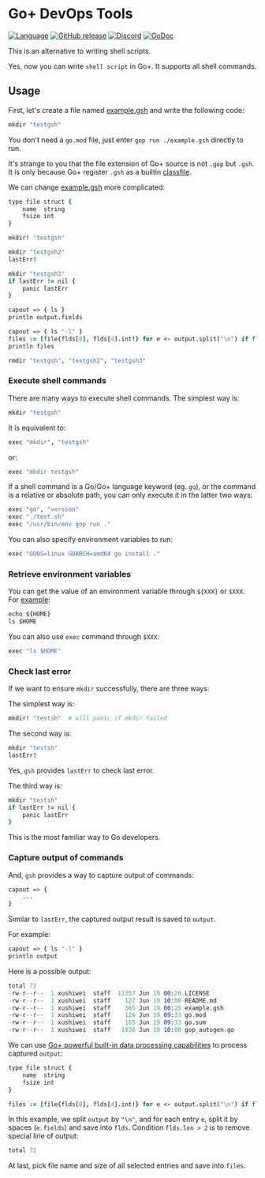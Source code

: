 Go+ DevOps Tools
======

[![Language](https://img.shields.io/badge/language-Go+-blue.svg)](https://github.com/goplus/gop)
[![GitHub release](https://img.shields.io/github/v/tag/goplus/gop.svg?label=Go%2b+release)](https://github.com/goplus/gop/releases)
[![Discord](https://img.shields.io/badge/Discord-online-success.svg?logo=discord&logoColor=white)](https://discord.gg/mYjWCJDcAr)
[![GoDoc](https://pkg.go.dev/badge/github.com/qiniu/x/gsh.svg)](https://pkg.go.dev/github.com/qiniu/x/gsh)

This is an alternative to writing shell scripts.

Yes, now you can write `shell script` in Go+. It supports all shell commands.


## Usage

First, let's create a file named [example.gsh](demo/hello/example.gsh) and write the following code:

```coffee
mkdir "testgsh"
```

You don't need a `go.mod` file, just enter `gop run ./example.gsh` directly to run.

It's strange to you that the file extension of Go+ source is not `.gop` but `.gsh`. It is only because Go+ register `.gsh` as a builtin [classfile](https://github.com/goplus/gop/blob/main/doc/classfile.md).

We can change [example.gsh](demo/example/example.gsh) more complicated:

```coffee
type file struct {
	name  string
	fsize int
}

mkdir! "testgsh"

mkdir "testgsh2"
lastErr!

mkdir "testgsh3"
if lastErr != nil {
	panic lastErr
}

capout => { ls }
println output.fields

capout => { ls "-l" }
files := [file{flds[8], flds[4].int!} for e <- output.split("\n") if flds := e.fields; flds.len > 2]
println files

rmdir "testgsh", "testgsh2", "testgsh3"
```


### Execute shell commands

There are many ways to execute shell commands. The simplest way is:

```coffee
mkdir "testgsh"
```

It is equivalent to:

```coffee
exec "mkdir", "testgsh"
```

or:

```coffee
exec "mkdir testgsh"
```

If a shell command is a Go/Go+ language keyword (eg. `go`), or the command is a relative or absolute path, you can only execute it in the latter two ways:

```coffee
exec "go", "version"
exec "./test.sh"
exec "/usr/bin/env gop run ."
```

You can also specify environment variables to run:

```coffee
exec "GOOS=linux GOARCH=amd64 go install ."
```


### Retrieve environment variables

You can get the value of an environment variable through `${XXX}` or `$XXX`. For [example](demo/envvar/example.gsh):

```coffee
echo ${HOME}
ls $HOME
```

You can also use `exec` command through `$XXX`:

```coffee
exec "ls $HOME"
```


### Check last error

If we want to ensure `mkdir` successfully, there are three ways:

The simplest way is:

```coffee
mkdir! "testsh"  # will panic if mkdir failed
```

The second way is:

```coffee
mkdir "testsh"
lastErr!
```

Yes, `gsh` provides `lastErr` to check last error.

The third way is:

```coffee
mkdir "testsh"
if lastErr != nil {
    panic lastErr
}
```

This is the most familiar way to Go developers.


### Capture output of commands

And, `gsh` provides a way to capture output of commands:

```coffee
capout => {
    ...
}
```

Similar to `lastErr`, the captured output result is saved to `output`.

For example:

```coffee
capout => { ls "-l" }
println output
```

Here is a possible output:

```s
total 72
-rw-r--r--  1 xushiwei  staff  11357 Jun 19 00:20 LICENSE
-rw-r--r--  1 xushiwei  staff    127 Jun 19 10:00 README.md
-rw-r--r--  1 xushiwei  staff    365 Jun 19 00:25 example.gsh
-rw-r--r--  1 xushiwei  staff    126 Jun 19 09:33 go.mod
-rw-r--r--  1 xushiwei  staff    165 Jun 19 09:33 go.sum
-rw-r--r--  1 xushiwei  staff   1938 Jun 19 10:00 gop_autogen.go
```

We can use [Go+ powerful built-in data processing capabilities](https://github.com/goplus/gop/blob/main/doc/docs.md#data-processing) to process captured `output`:

```coffee
type file struct {
	name  string
	fsize int
}

files := [file{flds[8], flds[4].int!} for e <- output.split("\n") if flds := e.fields; flds.len > 2]
```

In this example, we split `output` by `"\n"`, and for each entry `e`, split it by spaces (`e.fields`) and save into `flds`. Condition `flds.len > 2` is to remove special line of output:

```s
total 72
```

At last, pick file name and size of all selected entries and save into `files`.
